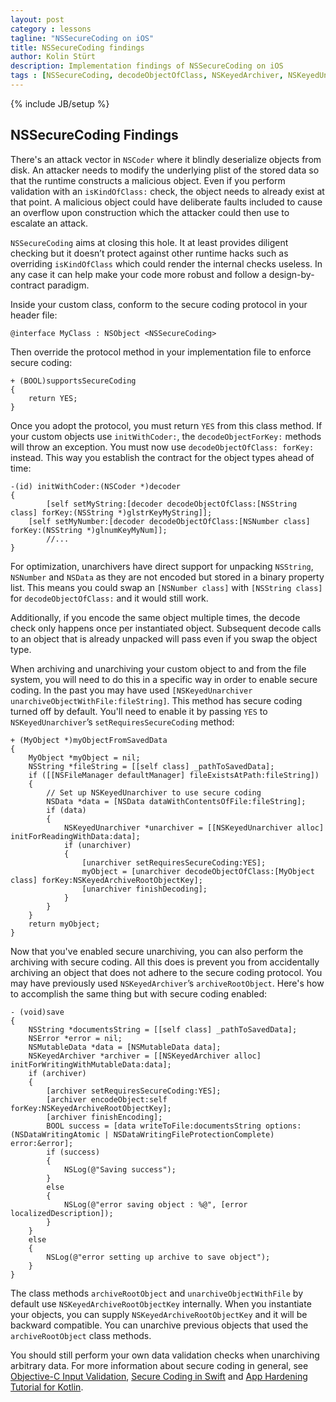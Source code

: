 ```yaml
---
layout: post
category : lessons
tagline: "NSSecureCoding on iOS"
title: NSSecureCoding findings
author: Kolin Stürt
description: Implementation findings of NSSecureCoding on iOS
tags : [NSSecureCoding, decodeObjectOfClass, NSKeyedArchiver, NSKeyedUnarchiver, supportsSecureCoding, requiresSecureCoding, iOS]
---
```

{% include JB/setup %}

## NSSecureCoding Findings

There's an attack vector in `NSCoder` where it blindly deserialize objects from disk. An attacker needs to modify the underlying plist of the stored data so that the runtime constructs a malicious object. Even if you perform validation with an `isKindOfClass:` check, the object needs to already exist at that point. A malicious object could have deliberate faults included to cause an overflow upon construction which the attacker could then use to escalate an attack.

`NSSecureCoding` aims at closing this hole. It at least provides diligent checking but it doesn’t protect against other runtime hacks such as overriding `isKindOfClass` which could render the internal checks useless. In any case it can help make your code more robust and follow a design-by-contract paradigm.

Inside your custom class, conform to the secure coding protocol in your header file:

	@interface MyClass : NSObject <NSSecureCoding>
	
Then override the protocol method in your implementation file to enforce secure coding:

	+ (BOOL)supportsSecureCoding
	{
	    return YES;
	}

Once you adopt the protocol, you must return `YES` from this class method. If your custom objects use `initWithCoder:`, the `decodeObjectForKey:` methods will throw an exception. You must now use `decodeObjectOfClass: forKey:` instead. This way you establish the contract for the object types ahead of time:

	-(id) initWithCoder:(NSCoder *)decoder
	{
	        [self setMyString:[decoder decodeObjectOfClass:[NSString class] forKey:(NSString *)glstrKeyMyString]];
		[self setMyNumber:[decoder decodeObjectOfClass:[NSNumber class] forKey:(NSString *)glnumKeyMyNum]];
	        //...
	}

For optimization, unarchivers have direct support for unpacking `NSString`, `NSNumber` and `NSData` as they are not encoded but stored in a binary property list. This means you could swap an `[NSNumber class]` with `[NSString class]` for `decodeObjectOfClass:` and it would still work.

Additionally, if you encode the same object multiple times, the decode check only happens once per instantiated object. Subsequent decode calls to an object that is already unpacked will pass even if you swap the object type.

When archiving and unarchiving your custom object to and from the file system, you will need to do this in a specific way in order to enable secure coding. In the past you may have used `[NSKeyedUnarchiver unarchiveObjectWithFile:fileString]`. This method has secure coding turned off by default. You'll need to enable it by passing `YES` to `NSKeyedUnarchiver`’s `setRequiresSecureCoding` method:

	+ (MyObject *)myObjectFromSavedData
	{
	    MyObject *myObject = nil;
	    NSString *fileString = [[self class] _pathToSavedData];
	    if ([[NSFileManager defaultManager] fileExistsAtPath:fileString])
	    {
	        // Set up NSKeyedUnarchiver to use secure coding
	        NSData *data = [NSData dataWithContentsOfFile:fileString];
	        if (data)
	        {
	            NSKeyedUnarchiver *unarchiver = [[NSKeyedUnarchiver alloc] initForReadingWithData:data];
	            if (unarchiver)
	            {
	                [unarchiver setRequiresSecureCoding:YES];
	                myObject = [unarchiver decodeObjectOfClass:[MyObject class] forKey:NSKeyedArchiveRootObjectKey];
	                [unarchiver finishDecoding];
	            }
	        }
	    }
	    return myObject;
	}

Now that you've enabled secure unarchiving, you can also perform the archiving with secure coding. All this does is prevent you from accidentally archiving an object that does not adhere to the secure coding protocol. You may have previously used `NSKeyedArchiver`’s `archiveRootObject`. Here's how to accomplish the same thing but with secure coding enabled:

	- (void)save
	{
	    NSString *documentsString = [[self class] _pathToSavedData];
	    NSError *error = nil;
	    NSMutableData *data = [NSMutableData data];
	    NSKeyedArchiver *archiver = [[NSKeyedArchiver alloc] initForWritingWithMutableData:data];
	    if (archiver)
	    {
	        [archiver setRequiresSecureCoding:YES];
	        [archiver encodeObject:self forKey:NSKeyedArchiveRootObjectKey];
	        [archiver finishEncoding];
	        BOOL success = [data writeToFile:documentsString options:(NSDataWritingAtomic | NSDataWritingFileProtectionComplete) error:&error];
	        if (success)
	        {
	            NSLog(@"Saving success");
	        }
	        else
	        {
	            NSLog(@"error saving object : %@", [error localizedDescription]);
	        }
	    }
	    else
	    {
	        NSLog(@"error setting up archive to save object");
	    }
	}
	
The class methods `archiveRootObject` and `unarchiveObjectWithFile` by default use `NSKeyedArchiveRootObjectKey` internally. When you instantiate your objects, you can supply `NSKeyedArchiveRootObjectKey` and it will be backward compatible. You can unarchive previous objects that used the `archiveRootObject` class methods.

You should still perform your own data validation checks when unarchiving arbitrary data. For more information about secure coding in general, see [Objective-C Input Validation](https://kolinsturt.github.io/lessons/2013/03/04/validation), [Secure Coding in Swift](http://code.tutsplus.com/tutorials/secure-coding-in-swift-4--cms-29835) and [App Hardening Tutorial for Kotlin](https://www.raywenderlich.com/6294778-app-hardening-tutorial-for-android-with-kotlin).

